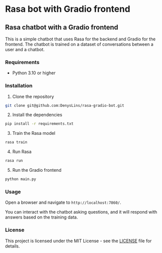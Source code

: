 # Rasa bot with Gradio frontend

## Rasa chatbot with a Gradio frontend

This is a simple chatbot that uses Rasa for the backend and Gradio for the frontend. The chatbot is trained on a dataset
of conversations between a user and a chatbot.

### Requirements

- Python 3.10 or higher

### Installation

1. Clone the repository

 ```bash
 git clone git@github.com:DenysLins/rasa-gradio-bot.git
 ```

2. Install the dependencies

```bash
pip install -r requirements.txt
```

3. Train the Rasa model

```bash
rasa train
```

4. Run Rasa

```bash
rasa run
```

5. Run the Gradio frontend

```bash
python main.py
```

### Usage

Open a browser and navigate to `http://localhost:7860/`.

You can interact with the chatbot asking questions, and it will respond with answers based on the training data.

### License

This project is licensed under the MIT License - see the [LICENSE](LICENSE) file for details.
